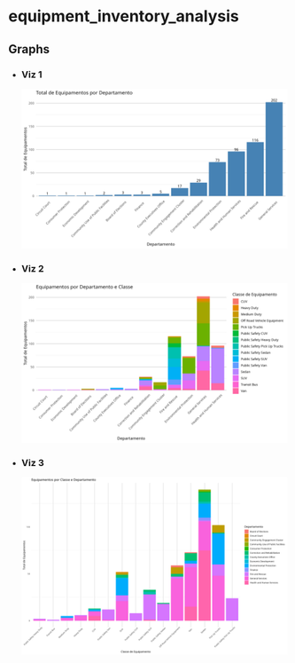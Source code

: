 # equipment_inventory_analysis

## Graphs

- ### Viz 1

  ![](./graphs/viz_1.png)


- ### Viz 2

  ![](./graphs/viz_2.png)


- ### Viz 3

  ![](./graphs/viz_3.png)
